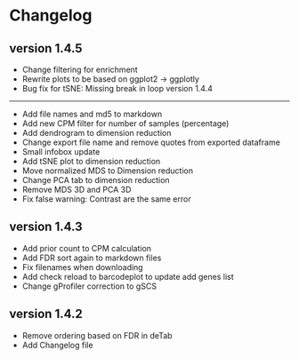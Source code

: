 Changelog
==========

<!--
Newest changes should be on top.
-->
version 1.4.5
---------------------------
+ Change filtering for enrichment
+ Rewrite plots to be based on ggplot2 -> ggplotly
+ Bug fix for tSNE: Missing break in loop
version 1.4.4
---------------------------
+ Add file names and md5 to markdown
+ Add new CPM filter for number of samples (percentage)
+ Add dendrogram to dimension reduction
+ Change export file name and remove quotes from exported dataframe
+ Small infobox update
+ Add tSNE plot to dimension reduction
+ Move normalized MDS to Dimension reduction
+ Change PCA tab to dimension reduction
+ Remove MDS 3D and PCA 3D
+ Fix false warning: Contrast are the same error

version 1.4.3
---------------------------
+ Add prior count to CPM calculation
+ Add FDR sort again to markdown files
+ Fix filenames when downloading
+ Add check reload to barcodeplot to update add genes list
+ Change gProfiler correction to gSCS

version 1.4.2
---------------------------
+ Remove ordering based on FDR in deTab
+ Add Changelog file

